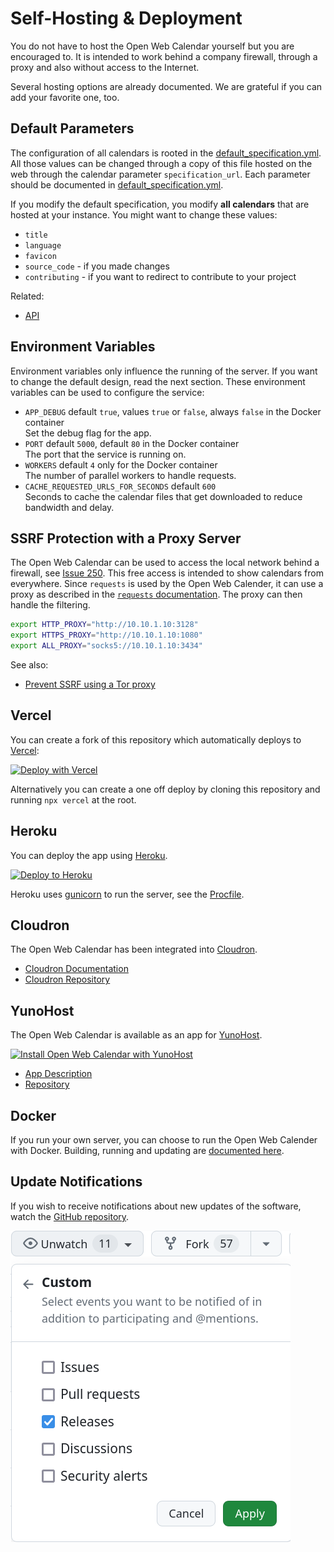# Self-Hosting & Deployment

You do not have to host the Open Web Calendar yourself but you are encouraged to.
It is intended to work behind a company firewall, through a proxy and also without access to the Internet.

Several hosting options are already documented.
We are grateful if you can add your favorite one, too.

## Default Parameters

The configuration of all calendars is rooted in the [default_specification.yml].
All those values can be changed through a copy of this file hosted on the web
through the calendar parameter `specification_url`.
Each parameter should be documented in [default_specification.yml].

If you modify the default specification, you modify **all calendars** that are hosted at your instance.
You might want to change these values:

- `title`
- `language`
- `favicon`
- `source_code` - if you made changes
- `contributing` - if you want to redirect to contribute to your project

[default_specification.yml]: https://github.com/niccokunzmann/open-web-calendar/blob/master/default_specification.yml

Related:

- [API](../dev/api.md)

## Environment Variables

Environment variables only influence the running of the server.
If you want to change the default design, read the next section.
These environment variables can be used to configure the service:

- `APP_DEBUG` default `true`, values `true` or `false`, always `false` in the Docker container  
    Set the debug flag for the app.
- `PORT` default `5000`, default `80` in the Docker container  
    The port that the service is running on.
- `WORKERS` default `4` only for the Docker container  
    The number of parallel workers to handle requests.
- `CACHE_REQUESTED_URLS_FOR_SECONDS` default `600`  
    Seconds to cache the calendar files that get downloaded to reduce bandwidth and delay.

## SSRF Protection with a Proxy Server

The Open Web Calendar can be used to access the local network behind a firewall,
see [Issue 250](https://github.com/niccokunzmann/open-web-calendar/issues/250).
This free access is intended to show calendars from everywhere.
Since `requests` is used by the Open Web Calender,
it can use a proxy as described in the
[`requests` documentation](https://requests.readthedocs.io/en/latest/user/advanced/#proxies).
The proxy can then handle the filtering.

```sh
export HTTP_PROXY="http://10.10.1.10:3128"
export HTTPS_PROXY="http://10.10.1.10:1080"
export ALL_PROXY="socks5://10.10.1.10:3434"
```

See also:

- [Prevent SSRF using a Tor proxy](docker.md#preventing-ssrf-attacks-using-a-tor-proxy)

## Vercel

You can create a fork of this repository which automatically deploys to [Vercel](https://vercel.com/):

[![Deploy with Vercel](https://vercel.com/button)](https://vercel.com/new/clone?repository-url=https%3A%2F%2Fgithub.com%2Fniccokunzmann%2Fopen-web-calendar.git)

Alternatively you can create a one off deploy by cloning this repository and running `npx vercel` at the root.

## Heroku

You can deploy the app using [Heroku](https://heroku.com).

[![Deploy to Heroku](https://www.herokucdn.com/deploy/button.svg)](https://heroku.com/deploy?template=https://github.com/niccokunzmann/open-web-calendar)

Heroku uses [gunicorn](https://gunicorn.org/)
to run the server, see the [Procfile](https://github.com/niccokunzmann/open-web-calendar/blob/master/Procfile).

## Cloudron

The Open Web Calendar has been integrated into [Cloudron](https://www.cloudron.io/).

- [Cloudron Documentation](https://docs.cloudron.io/apps/openwebcalendar/)
- [Cloudron Repository](https://git.cloudron.io/cloudron/openwebcalendar-app)

## YunoHost

The Open Web Calendar is available as an app for [YunoHost](https://yunohost.org/).

[![Install Open Web Calendar with YunoHost](https://install-app.yunohost.org/install-with-yunohost.svg)](https://install-app.yunohost.org/?app=open-web-calendar)

- [App Description](https://apps.yunohost.org/app/open-web-calendar)
- [Repository](https://github.com/YunoHost-Apps/open-web-calendar_ynh/blob/master/ALL_README.md)

## Docker

If you run your own server, you can choose to run the Open Web Calender with Docker.
Building, running and updating are [documented here](docker.md).

## Update Notifications

If you wish to receive notifications about new updates of the software,
watch the [GitHub repository]({{link.repo}}).

![Repository, Watch, Custom, Releases](../assets/img/subscribe-to-release.png)

[open-web-calendar.hosted.quelltext.eu]: {{link.web}}
[tor.open-web-calendar.hosted.quelltext.eu]: {{link.tor}}
